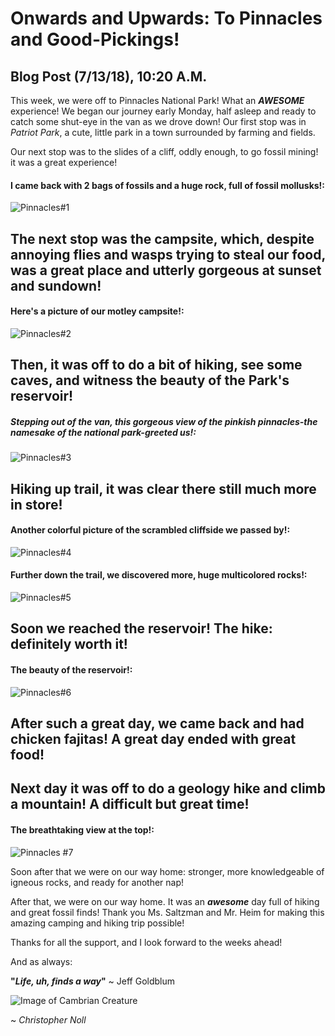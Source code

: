 # Onwards and Upwards: To Pinnacles and Good-Pickings!

## Blog Post (7/13/18), 10:20 A.M.

This week, we were off to Pinnacles National Park! What an ***AWESOME*** experience! We began our journey early Monday, half asleep and ready to catch some shut-eye in the van as we drove down! Our first stop was in *Patriot Park*, a cute, little park in a town surrounded by farming and fields.

Our next stop was to the slides of a cliff, oddly enough, to go fossil mining! it was a great experience!

#### I came back with 2 bags of fossils and a huge rock, full of fossil mollusks!:
![Pinnacles#1](assets/markdown-img-paste-20180713102751534.png)

## The next stop was the campsite, which, despite annoying flies and wasps trying to steal our food, was a great place and utterly gorgeous at sunset and sundown!

#### Here's a picture of our motley campsite!:
![Pinnacles#2](assets/markdown-img-paste-2018071310320768.png)

## Then, it was off to do a bit of hiking, see some caves, and witness the beauty of the Park's reservoir!

##### Stepping out of the van, this gorgeous view of the pinkish pinnacles-the namesake of the national park-greeted us!:
![Pinnacles#3](assets/markdown-img-paste-20180713103521534.png)

## Hiking up trail, it was clear there still much more in store!

#### Another colorful picture of the scrambled cliffside we passed by!:
![Pinnacles#4](assets/markdown-img-paste-20180713104013261.png)

#### Further down the trail, we discovered more, huge multicolored rocks!:
![Pinnacles#5](assets/markdown-img-paste-20180713105043194.png)

## Soon we reached the reservoir! The hike: definitely worth it!

#### The beauty of the reservoir!:
![Pinnacles#6](assets/markdown-img-paste-20180713105243214.png)

## After such a great day, we came back and had chicken fajitas! A great day ended with great food!

## Next day it was off to do a geology hike and climb a mountain! A difficult but great time!

#### The breathtaking view at the top!:
![Pinnacles #7](assets/markdown-img-paste-20180713105826672.png)

Soon after that we were on our way home: stronger, more knowledgeable of igneous rocks, and ready for another nap!

After that, we were on our way home. It was an ***awesome*** day full of hiking and great fossil finds! Thank you Ms. Saltzman and Mr. Heim for making this amazing camping and hiking trip possible!

Thanks for all the support, and I look forward to the weeks ahead!

And as always:

**"*Life, uh, finds a way*"** ~ Jeff Goldblum

![Image of Cambrian Creature](http://78.media.tumblr.com/6401b106bf2a30f9b9fbf3bfbbf3724c/tumblr_mimifpOfeY1rxyvj1o1_400.gif)

~ *Christopher Noll*
